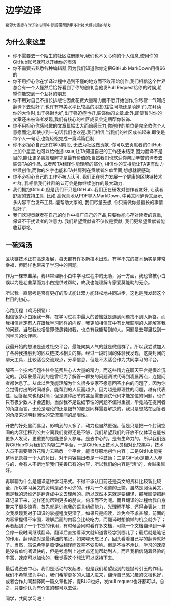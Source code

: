# 边学边译
```
希望大家能在学习的过程中能顺带帮助更多对技术感兴趣的朋友
```

## 为什么来这里
* 你不需要去一个陌生的社区注册账号,我们也不关心你的个人信息,使用你的GitHub账号就可以开始你的表演
* 你不需要去熟悉各种编辑器,因为我们知道你肯定把GitHub MarkDown用得66的
* 你不用担心你在学译过程中遇到不懂的地方而不敢开始创作,我们相信这个世界总会有一个人懂然后恰好看到了你的创作,当他发Pull Request给你的时候,希望你能交到一个互补的朋友.
* 你不用对自己不擅长排版怕因此花费大量精力而不愿开始创作,你尽管一气呵成翻译下去就好了.也许有审美水平比较高的朋友(往往可能还是萌妹子),在拜读你的大作时,出于感谢也好,出于强迫症也好,装饰你的文章.此外,即使暂时你的文章还未被饰者发现,我们有核心的社区成员会定期帮你装饰.
* 你不用担心你感兴趣的文章篇幅太大而倍感压力,你创作的单位是完全依你个人意愿而定,即使小到一句话我们也欢迎.我们相信,当我们的社区成长起来,即使是每个人一句话,也能轻松完成一篇鸿篇巨制.
* 你不必担心自己还在学习阶段, 无法为社区做贡献. 你可以去贡献者的GitHub上加个星星;也可以给他提issue,让TA知道自己的工作还未结束,因为翻译不是目的,能让更多朋友理解才是最有价值的;当然我们也欢迎你帮助辛苦的译者去装饰TA的作品, 或者帮TA翻译你能理解的部分, 相信你的支持能让TA更有动力继续创作,而你的名字也能和TA并肩列在贡献者名单里面,想想就很感动.
* 你不必担心自己的工作不被人认可. 我们正在努力发展一个健康的区块链技术社群, 我相信我们社群的认可会是你继续创作的最大动力.
* 我们拥抱Github,但是我们不只是GitHub. 我们正在研发对创作者友好, 让读者舒服的支持工具. 比如,高保真地从PDF导入MarkDown, 中英文同步译文展示, 多内容平台发布工具. 能帮助大家的, 我们尽量去想, 你只需做你最擅长的事情就好了.
* 我们欢迎贡献者在自己的创作中推广自己的产品,只要你能心存对读者的尊重,保证不干扰读者的注意力. 我们希望贡献者不仅仅是贡献, 我们更希望贡献者能收获更多.


## 一碗鸡汤
区块链技术正在高速发展，每天都有许多新技术出现，有学不完的技术确实是非常幸福，但同样也带来了学习中的问题。

作为一棵笨韭菜，我非常理解小白中学习过程中的无助，另一方面，我也曾被小白误以为是老韭菜而为小白提供过帮助，故我也能理解专家爱莫能助的无奈。

所以我一直思考是否有更好的形式能让双方能轻松地共同进步，这也是我发起这个栏目的初心。

心路历程（鸡汤预警）：  
相信很多小白跟我一样，在学习过程中最大的苦恼就是遇到问题找不到人解答。而我相信肯定有人在跟我学习同样的内容，我更加相信其中有比我聪明的人能解答我的问题，当然我也相信即使愚钝如我，也总有我能帮到的人。问题是去哪里找到一同学习的伙伴呢。

我最开始的想法是通过社交平台，最能聚集人气的就是微信群了。所以我尝试加入了各种我接触到的区块链技术相关的群。经过一段时间的体验我发现，这类封闭的聊天工具，比较适合交流观点，分享信息，但是不太适合作为共同学习的平台。

解答一个技术问题往往会花费热心人大量的精力，而这些精力在聊天平台是很难沉淀的。我印象最深刻的是曾经为了解答一群友的问题调试代码到凌晨两点，连提问者都休息了。从此以后我能理解为什么很多专家不愿意回答小白的问题了，因为你会觉得付出的时间越多，能帮到的人反而越少。因为越是原理性的问题，越有代表性，回答起来也相对简；但是这种细节的甚至需要调试代码才能定位的问题，也许只有极少数人才会遇到。当然我不是说细节性的问题不值得重视，毕竟站在提问者的角度而言，无论是理论的还是细节的都是同样需要解决的，我只是想站在回答者的角度来说明封闭性的交流空间的局限性。

开放的好处显而易见，影响到的人多了，动力也自然更强。但是只是把一个封闭空间的内容迁移到公共空间我们觉得还是不够，我们希望我们的开放不仅体现在能被更多人发现，更重要的是能更多人参与。是去中心的，是有生命力的。所以我们选择GitHub作为我们的内容生产平台，一是GitHub上技术人员相对比较集中，技术人员不需要额外花精力去熟悉一个平台，能很舒服地创作内容；二是GitHub能完整地记录每一个人的付出，对于内容输出者是一种鼓励；三是GitHub是能人人参与的，会有人不断地帮我们完善已有的内容，所以我们的内容是“活”的，会越来越好。

再聊聊为什么是翻译这种学习形式。不得不承认目前还是英文的资料比较新比较全，所以学习英文的资料是必不可少的。作为一个地道的土鳖，虽然是阅读英文，但是我的思维还是翻译成中文去理解的。所以既然本来就是要翻译，那我顺便把翻译记录下来，这样还能帮到更多的朋友，何乐而不为呢。而且翻译的过程给我自身带来了很多惊喜，首先就是训练我的语言组织能力，光理解不够，还得会表达；其次我发现我对于知识的掌握程度更深了，如果只是阅读，难免会不求甚解，前面的内容掌握得不牢固，理解后面的内容会比较吃力，而翻译时想偷懒的机会就少了；再者起到了一个书签的作用，有时候会同时看许多文档，可能一个文档翻译到一半会停一段时间继续翻译，翻译后直接看译文就知道曾经学到哪儿了；最后就是笔记的作用，翻译绝对是最详细的笔记，如果哪天忘记了，回头看看自己写的翻译就好了。当然，虽说希望是顺便做翻译而效率不受影响。但是不得不承认，学习的速度是没有单纯阅读快的，但是考虑到上述优点还能帮助到人，而且我相信随着经验的丰富，速度可以加快的，我觉得这个想法可以坚持下去。

最后说说去中心，我们是活动的发起者，但是我们希望起到的是抛砖引玉的作用。我们不希望成为中心，我们希望更多的人加入进来，翻译自己感兴趣的文档也好，或者合作共同翻译同一篇文章也好，提BUG也好，发pull request也好都可以。总之，只要你认为有价值的都可以去做。

同学，共同学习吧！


